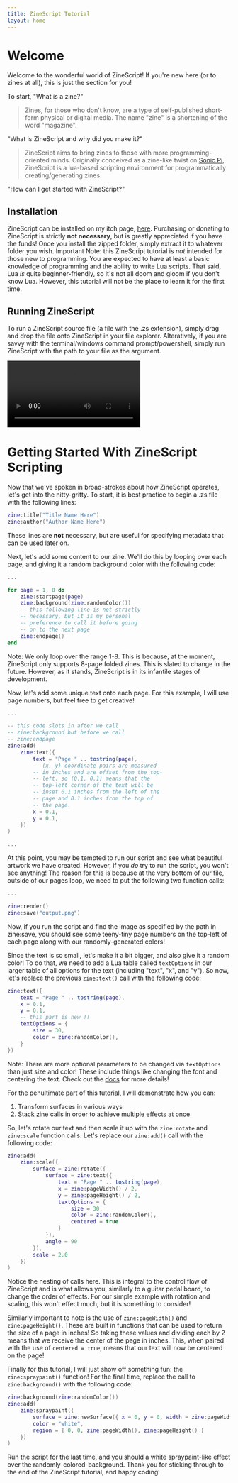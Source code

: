```yaml
---
title: ZineScript Tutorial
layout: home
---
```


# Welcome

Welcome to the wonderful world of ZineScript! If you're new here (or to zines at all), this is just the section for you!

To start, "What is a zine?"

> Zines, for those who don't know, are a type of self-published short-form physical or digital media. The name "zine" is a shortening of the word "magazine".

"What is ZineScript and why did you make it?"

> ZineScript aims to bring zines to those with more programming-oriented minds. Originally conceived as a zine-like twist on [Sonic Pi](https://sonic-pi.net/), ZineScript is a lua-based scripting environment for programmatically creating/generating zines.

"How can I get started with ZineScript?"

## Installation

ZineScript can be installed on my itch page, [here](https://cmdrapollo.itch.io/ZineScript/). Purchasing or donating to ZineScript is strictly **not necessary**, but is greatly appreciated if you have the funds! Once you install the zipped folder, simply extract it to whatever folder you wish. Important Note: this ZineScript tutorial is *not* intended for those new to programming. You are expected to have at least a basic knowledge of programming and the ability to write Lua scripts. That said, Lua *is* quite beginner-friendly, so it's not all doom and gloom if you don't know Lua. However, this tutorial will not be the place to learn it for the first time.

## Running ZineScript

To run a ZineScript source file (a file with the .zs extension), simply drag and drop the file onto ZineScript in your file explorer. Alteratively, if you are savvy with the terminal/windows command prompt/powershell, simply run ZineScript with the path to your file as the argument.

![this video shows how to run a script](./ZS-vid.mp4)

# Getting Started With ZineScript Scripting

Now that we've spoken in broad-strokes about how ZineScript operates, let's get into the nitty-gritty. To start, it is best practice to begin a .zs file with the following lines:

```lua
zine:title("Title Name Here")
zine:author("Author Name Here")
```

These lines are **not** necessary, but are useful for specifying metadata that can be used later on.

Next, let's add some content to our zine. We'll do this by looping over each page, and giving it a random background color with the following code:

```lua
...

for page = 1, 8 do
    zine:startpage(page)
    zine:background(zine:randomColor())
    -- this following line is not strictly
    -- necessary, but it is my personal
    -- preference to call it before going
    -- on to the next page
    zine:endpage()
end
```

Note: We only loop over the range 1-8. This is because, at the moment, ZineScript only supports 8-page folded zines. This is slated to change in the future. However, as it stands, ZineScript is in its infantile stages of development.

Now, let's add some unique text onto each page. For this example, I will use page numbers, but feel free to get creative!

```lua
...

-- this code slots in after we call
-- zine:background but before we call
-- zine:endpage
zine:add(
    zine:text({
        text = "Page " .. tostring(page),
        -- (x, y) coordinate pairs are measured
        -- in inches and are offset from the top-
        -- left. so (0.1, 0.1) means that the
        -- top-left corner of the text will be
        -- inset 0.1 inches from the left of the
        -- page and 0.1 inches from the top of
        -- the page.
        x = 0.1,
        y = 0.1,
    })
)

...
```

At this point, you may be tempted to run our script and see what beautiful artwork we have created. However, if you *do* try to run the script, you won't see anything! The reason for this is because at the very bottom of our file, outside of our pages loop, we need to put the following two function calls:

```lua
...

zine:render()
zine:save("output.png")
```

Now, if you run the script and find the image as specified by the path in zine:save, you should see some teeny-tiny page numbers on the top-left of each page along with our randomly-generated colors!

Since the text is so small, let's make it a bit bigger, and also give it a random color! To do that, we need to add a Lua table called `textOptions` in our larger table of all options for the text (including "text", "x", and "y"). So now, let's replace the previous `zine:text()` call with the following code:

```lua
zine:text({
    text = "Page " .. tostring(page),
    x = 0.1,
    y = 0.1,
    -- this part is new !!
    textOptions = {
        size = 30,
        color = zine:randomColor(),
    }
})
```

Note: There are more optional parameters to be changed via `textOptions` than just size and color! These include things like changing the font and centering the text. Check out the [docs](documentation/) for more details!

For the penultimate part of this tutorial, I will demonstrate how you can:
1. Transform surfaces in various ways
2. Stack zine calls in order to achieve multiple effects at once

So, let's rotate our text and then scale it up with the `zine:rotate` and `zine:scale` function calls. Let's replace our `zine:add()` call with the following code:

```lua
zine:add(
    zine:scale({
        surface = zine:rotate({
            surface = zine:text({
                text = "Page " .. tostring(page),
                x = zine:pageWidth() / 2,
                y = zine:pageHeight() / 2,
                textOptions = {
                    size = 30,
                    color = zine:randomColor(),
                    centered = true
                }
            }),
            angle = 90
        }),
        scale = 2.0
    })
)
```

Notice the nesting of calls here. This is integral to the control flow of ZineScript and is what allows you, similarly to a guitar pedal board, to change the order of effects. For our simple example with rotation and scaling, this won't effect much, but it is something to consider!

Similarly important to note is the use of `zine:pageWidth()` and `zine:pageHeight()`. These are built in functions that can be used to return the size of a page in inches! So taking these values and dividing each by 2 means that we receive the center of the page in inches. This, when paired with the use of `centered = true`, means that our text will now be centered on the page!

Finally for this tutorial, I will just show off something fun: the `zine:spraypaint()` function! For the final time, replace the call to `zine:background()` with the following code:

```lua
zine:background(zine:randomColor())
zine:add(
    zine:spraypaint({
        surface = zine:newSurface({ x = 0, y = 0, width = zine:pageWidth(), height = zine:pageHeight() }),
        color = "white",
        region = { 0, 0, zine:pageWidth(), zine:pageHeight() }
    })
)
```

Run the script for the last time, and you should a white spraypaint-like effect over the randomly-colored-background. Thank you for sticking through to the end of the ZineScript tutorial, and happy coding!